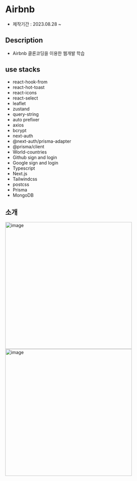 # Airbnb
- 제작기간 : 2023.08.28 ~

## Description
- Airbnb 클론코딩을 이용한 웹개발 학습

## use stacks
- react-hook-from
- react-hot-toast
- react-icons
- react-select
- leaflet
- zustand
- query-string
- auto prefixer
- axios
- bcrypt
- next-auth
- @next-auth/prisma-adapter
- @prisma/client
- World-countries
- Github sign and login
- Google sign and login
- Typescript
- Next.js
- Tailwindcss
- postcss
- Prisma
- MongoDB

## 소개
<img width="400" alt="image" src="https://github.com/Jaek1783/airbnb/assets/73649967/e7a16243-a1e7-421e-99d2-e0e32d2ffb9b">
<img width="400" alt="image" src="https://github.com/Jaek1783/airbnb/assets/73649967/e2f0b94e-9644-4b93-9055-efdccacbf3b8">